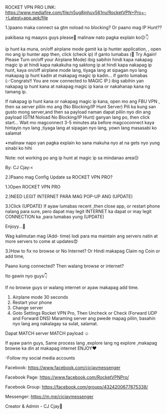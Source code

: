 ROCKET VPN PRO LINK: https://www.mediafire.com/file/n5ug8jnhuv561nv/RocketVPN+Pro+-+Latest+app.apk/file


1.)paano maka connect sa gtm noload no blocking? Or paano mag IP Hunt??

pakibasa ng maayos guys please🙏 malinaw nato pagka explain ko😔👇

ip hunt ka muna, on/off airplane mode
gamit ka ip hunter application, , open mo ang ip hunter app then, click (check ip) if ganto lumabas (🚫 Try Again! Please Turn on/off your Airplane Mode) ibig sabihin hindi kapa nakapag magic ip at hindi kapa nakakuha ng saktong ip at hindi kapa nakapag ip hunt, kaya on/off airplane mode lang, tiyaga lang at sipagan nyo lang makapag ip hunt kadin at makapag magic ip kadin...
if ganto lumabas (✅Congrats!! You are now connected to MAGIC IP.) ibig sabihin yan nakapag ip hunt kana at nakapag magic ip kana or nakahanap kana ng tamang ip.

If nakapag ip hunt kana or nakapag magic ip kana, open mo ang FBU VPN , then sa server piliin mo ang (No Blocking/IP Hunt Server) Pili ka kung san gusto mong server,and then sa payload naman dapat piliin nyo din ang payload (GTM Noload No Blocking/IP Hunt) ganyan lang po, then click start...
Wait mo magconnect 3-5 minutes ata before magcoconnect kaya hintayin nyo lang ,tiyaga lang at sipagan nyo lang, yown lang masasabi ko salamat


•malinaw napo yan pagka explain ko sana makuha nyo at na gets nyo yung sinabi ko hihi


Note: not working po ang ip hunt at magic ip sa mindanao area😔 

By: CJ Cjay:<


2.)Paano mag Config Update sa ROCKET VPN PRO?

1.)Open ROCKET VPN PRO

2.)NEED LEGIT INTERNET PARA MAG POP-UP ANG (UPDATE)

3.)Click (UPDATE)
If ayaw lumabas recent ,then close app, or restart phone nalang para sure, pero dapat may legit INTERNET ka dapat or may legit CONNECTION ka ,para lumabas yung (UPDATE)

Enjoyy...💚

Wag kalimutan mag (Add- time) lodi para ma maintain ang servers natin at more servers to come at updates😍


3.)How to fix no browse or No Internet? Or Hindi makapag Claim ng Coin or add time,

Paano kung connected? Then walang browse or internet?

Ito gawin nyo guys👇

If no browse guys or walang internet or ayaw makapag add time.

1. Airplane mode 30 seconds
2. Restart your phone
3. Change server
4. Goto Settings Rocket VPN Pro, Then Uncheck or Check (Forward UDP and Forward DNS)
Maraming server ang pwede mapag piliin, basahin nyo lang ang nakalagay sa sulat, salamat.

Dapat MATCH server MATCH payload ☺️

If ayaw parin guys, Same process lang ,explore lang ng explore ,makapag browse ka din at makapag internet ENJOY♥️


-Follow my social media accounts

Facebook: https://www.facebook.com/cjcjaymessenger

Facebook Page:
https://www.facebook.com/RocketVPNPro/

Facebook Group: https://facebook.com/groups/4324200677675338/

Messenger: https://m.me/cjcjaymessenger


Creator & Admin - CJ Cjay💚
